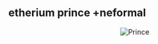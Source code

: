 ## etherium prince +neformal

<p align="center">
  <img src="https://i.pinimg.com/564x/73/c3/17/73c317866b1e29e2acdd53cb2f681300.jpg" alt="Prince" />
</p>
